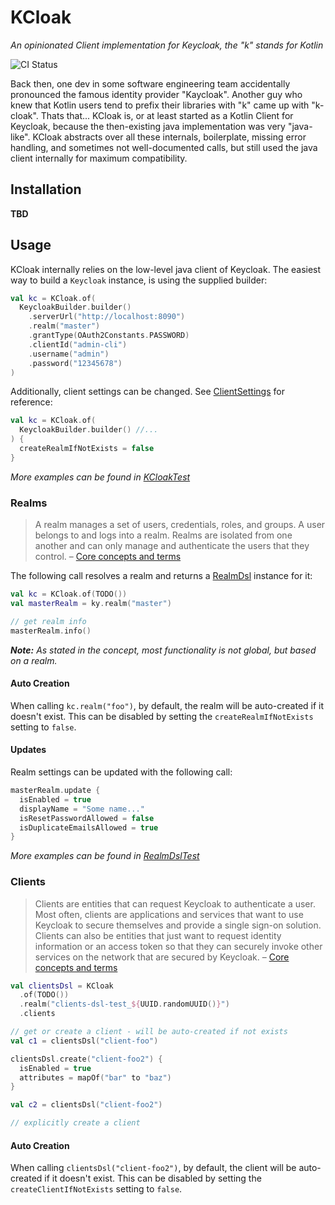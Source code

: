 KCloak
======

*An opinionated Client implementation for Keycloak, the "k" stands for Kotlin*

![CI Status](https://github.com/4techteams/kcloak/actions/workflows/gradle.yml/badge.svg)

Back then, one dev in some software engineering team accidentally pronounced the famous identity provider 
"Kaycloak". Another guy who knew that Kotlin users tend to prefix their libraries with "k" came up with "k-cloak". Thats 
that... KCloak is, or at least started as a Kotlin Client for Keycloak, because the then-existing java implementation 
was very "java-like". KCloak abstracts over all these internals, boilerplate, missing error handling, and sometimes not 
well-documented calls, but still used the java client internally for maximum compatibility.

## Installation

**TBD**

## Usage

KCloak internally relies on the low-level java client of Keycloak. The easiest way to build a `Keycloak` instance, is
using the supplied builder:

```kotlin
val kc = KCloak.of(
  KeycloakBuilder.builder()
    .serverUrl("http://localhost:8090")
    .realm("master")
    .grantType(OAuth2Constants.PASSWORD)
    .clientId("admin-cli")
    .username("admin")
    .password("12345678")
)
```

Additionally, client settings can be changed. See
[ClientSettings](src/main/kotlin/com/fortechteams/kcloak/ClientSettings.kt) for reference:

```kotlin
val kc = KCloak.of(
  KeycloakBuilder.builder() //...
) {
  createRealmIfNotExists = false
}
```

*More examples can be found in [KCloakTest](src/test/kotlin/com/fortechteams/kcloak/KCloakTest.kt)*

### Realms

> A realm manages a set of users, credentials, roles, and groups. A user belongs to and logs into a realm. Realms are 
> isolated from one another and can only manage and authenticate the users that they control.
> – [Core concepts and terms](https://www.keycloak.org/docs/latest/server_admin/#core-concepts-and-terms)

The following call resolves a realm and returns a [RealmDsl](src/main/kotlin/com/fortechteams/kcloak/RealmDsl.kt) 
instance for it:

```kotlin
val kc = KCloak.of(TODO())
val masterRealm = ky.realm("master")

// get realm info 
masterRealm.info()
```

***Note:** As stated in the concept, most functionality is not global, but based on a realm.*

#### Auto Creation

When calling `kc.realm("foo")`, by default, the realm will be auto-created if it doesn't exist. This can be disabled by
setting the `createRealmIfNotExists` setting to `false`.

#### Updates

Realm settings can be updated with the following call:

```kotlin
masterRealm.update {
  isEnabled = true
  displayName = "Some name..."
  isResetPasswordAllowed = false
  isDuplicateEmailsAllowed = true
}
```

*More examples can be found in [RealmDslTest](src/test/kotlin/com/fortechteams/kcloak/RealmDslTest.kt)*

### Clients

> Clients are entities that can request Keycloak to authenticate a user. Most often, clients are applications and 
> services that want to use Keycloak to secure themselves and provide a single sign-on solution. Clients can also be 
> entities that just want to request identity information or an access token so that they can securely invoke other 
> services on the network that are secured by Keycloak.
> – [Core concepts and terms](https://www.keycloak.org/docs/latest/server_admin/#core-concepts-and-terms)

```kotlin
val clientsDsl = KCloak
  .of(TODO())
  .realm("clients-dsl-test_${UUID.randomUUID()}")
  .clients

// get or create a client - will be auto-created if not exists
val c1 = clientsDsl("client-foo")

clientsDsl.create("client-foo2") {
  isEnabled = true
  attributes = mapOf("bar" to "baz")
}

val c2 = clientsDsl("client-foo2")

// explicitly create a client
```

#### Auto Creation

When calling `clientsDsl("client-foo2")`, by default, the client will be auto-created if it doesn't exist. This can be 
disabled by setting the `createClientIfNotExists` setting to `false`.

